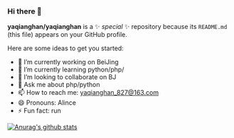 ### Hi there 👋


**yaqianghan/yaqianghan** is a ✨ _special_ ✨ repository because its `README.md` (this file) appears on your GitHub profile.

Here are some ideas to get you started:

- 🔭 I’m currently working on BeiJing
- 🌱 I’m currently learning python/php/
- 👯 I’m looking to collaborate on BJ
- 💬 Ask me about php/python
- 📫 How to reach me: yaqianghan_827@163.com
- 😄 Pronouns: Alince
- ⚡ Fun fact: run

[![Anurag's github stats](https://github-readme-stats.vercel.app/api?username=yaqianghan&show_icons=true&count_private=true)](https://github.com/anuraghazra/github-readme-stats)


